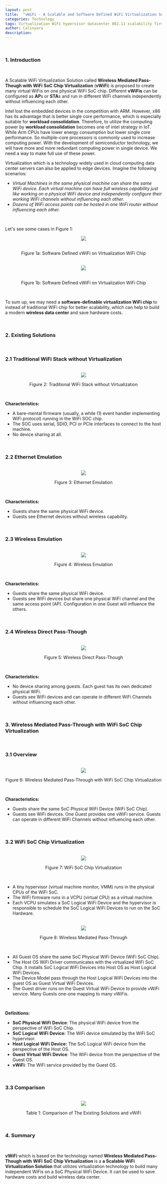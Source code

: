 ```yaml
---
layout: post
title:  "vWiFi - A Scalable and Software Defined WiFi Virtualization Solution"
categories: Technology
tags: Virtualization WiFi hypervisor datacenter 802.11 scalability firmware vWiFi software-defined
author: Calinyara
description:
---
```


<br>

### **1. Introduction**

<br>

A Scalable WiFi Virtualization Solution called **Wireless** **Mediated Pass-Though with** **WiFi** **SoC Chip Virtualization** (**vWiFi**) is proposed to create many virtual WiFis on one physical WiFi SoC chip.  Different **vWiFis** can be configured as **AP**s or **STA**s and  run in different WiFi channels independently without  influencing each other.

Intel lost the embedded devices in the competition with ARM. However, x86 has its advantage that is better single core performance, which is especially suitable for **workload consolidation**. Therefore, to utilize the  computing power by **workload consolidation** becomes one of intel strategy in IoT. While Arm CPUs have lower energy consumption but lower single core performance. So multiple-core processors is commonly used to increase computing power. With the development of semiconductor technology, we will have more and more redundant computing power in single device. We need a way to make full use of these power.

Virtualization which is a technology widely used  in cloud computing data center servers can also be applied to edge devices. Imagine the following scenarios:

- *Virtual Machines in the same physical machine can share the same WiFi device. Each virtual machine can have full wireless capability just like working on a physical WiFi device and independently configure their working WiFi channels without influencing each other.*
- *Dozens of WiFi access points can be hosted in one WiFi router without influencing each other.*

<br>

Let's see some cases in Figure 1:

<div align="center"><img src="/assets/images/20200318-vWiFi/example1.png"/></div>
<br>
<p align="center">Figure 1a: Software Defined vWiFi on  Virtualization WiFi Chip</p>
<br>
<div align="center"><img src="/assets/images/20200318-vWiFi/example2.png"/></div>
<br>
<p align="center">Figure 1b: Software Defined vWiFi on  Virtualization WiFi Chip</p>
<br>

To sum up, we may need a **software-definable virtualization WiFi chip** to instead of traditional WiFi chip for better scalability, which can help to build a modern **wireless data center** and save hardware costs.

<br>

### **2. Existing Solutions**

<br>

### **2.1 Traditional WiFi Stack without Virtualization**

<br>

<div align="center"><img src="/assets/images/20200318-vWiFi/Picture1.png"/></div>
<p align="center">Figure 2: Traditional WiFi Stack without Virtualization</p>
<br>

**Characteristics:**

- A bare-mental firmware (usually, a while (1) event handler implementing WiFi protocol) running in the WiFi SOC chip. 
- The SOC uses serial, SDIO, PCI or PCIe interfaces to connect to the host machine.
- No device sharing at all. 

<br>

### **2.2 Ethernet Emulation**
<br>

<div align="center"><img src="/assets/images/20200318-vWiFi/Picture2.png"/></div>
<p align="center">Figure 3: Ethernet Emulation</p>
<br>

**Characteristics:**

- Guests share the same physical WiFi device.
- Guests see Ethernet devices without wireless capability.

<br>

### **2.3 Wireless Emulation**

<br>

<div align="center"><img src="/assets/images/20200318-vWiFi/Picture3.png"/></div>
<p align="center">Figure 4: Wireless Emulation</p>
<br>

**Characteristics:**

- Guests share the same physical WiFi device.
- Guests see WiFi devices but share one physical WiFi channel and the same access point (AP). Configuration in one Guest will influence the others.

<br>

### **2.4 Wireless Direct Pass-Though**

<br>

<div align="center"><img src="/assets/images/20200318-vWiFi/Picture4.png"/></div>
<p align="center">Figure 5: Wireless Direct Pass-Though</p>
<br>

**Characteristics:**

- No device sharing among guests. Each guest has its own dedicated physical WiFi.
- Guests see WiFi devices and can operate in different WiFi Channels without influencing each other.

<br>

### **3. Wireless Mediated Pass-Through with WiFi SoC Chip Virtualization**

<br>

### **3.1 Overview**

<br>

<div align="center"><img src="/assets/images/20200318-vWiFi/Picture5.png"/></div>
<p align="center">Figure 6: Wireless Mediated Pass-Through with WiFi SoC Chip Virtualization</p>
<br>

**Characteristics:**

- Guests share the same SoC Physical WiFi Device (WiFi SoC Chip).
- Guests see WiFi devices. One Guest provides one vWiFi service. Guests can operate in different WiFi Channels without influencing each other.

<br>

### **3.2 WiFi SoC Chip Virtualization**

<br>

<div align="center"><img src="/assets/images/20200318-vWiFi/Picture6.png"/></div>
<p align="center">Figure 7: WiFi SoC Chip Virtualization</p>
<br>

- A tiny hypervisor (virtual machine monitor, VMM) runs in the physical CPUs of the WiFi SoC.
- The WiFi firmware runs in a VCPU (virtual CPU) as a virtual machine.
- Each VCPU simulates a SoC Logical WiFi Device and the hypervisor is responsible to schedule the SoC Logical WiFi Devices to run on the SoC Hardware.

<br>

<div align="center"><img src="/assets/images/20200318-vWiFi/Picture7.png"/></div>
<p align="center">Figure 8: Wireless Mediated Pass-Through</p>
<br>

- All Guest OS share the same SoC Physical WiFi Device (WiFi SoC Chip).
- The Host OS WiFi Driver communicates with the virtualized WiFi SoC Chip. It installs SoC Logical WiFi Devices into Host OS as Host Logical WiFi Devices.
- The Device Model pass through the Host Logical WiFi Devices into the guest OS as Guest Virtual WiFi Devices.
- The Guest driver runs on the Guest Virtual WiFi Device to provide vWiFi service. Many Guests one-one mapping to many vWiFis.

<br>

**Definitions:**

- **SoC Physical** **WiFi** **Device**: The physical WiFi device from the perspective of WiFi SoC Chip.
- **SoC Logical** **WiFi** **Device:** The WiFi device simulated by the WiFi SoC hypervisor.
- **Host** **Logical** **WiFi** **Device:** The SoC Logical WiFi device from the perspective of the Host OS.
- **Guest** **Virtual** **WiFi** **Device**: The WiFi device from the perspective of the Guest OS.
- **vWiFi**: The WiFi service provided by the Guest OS.

<br>

### **3.3 Comparison**

<br>
<div align="center"><img src="/assets/images/20200318-vWiFi/Picture8.png"/></div>
<p align="center">Table 1: Comparison of The Existing Solutions and vWiFi</p>
<br>

### **4. Summary**

<br>

**vWiFi** which is based on the technology named **Wireless** **Mediated Pass-Though with** **WiFi** **SoC Chip Virtualization** is a **a Scalable WiFi Virtualization Solution** that utilizes virtualization technology to build many independent WiFis on a SoC Physical WiFi Device.  It can be used to save hardware costs and build wireless data center. 

<br>

<!-- Global site tag (gtag.js) - Google Analytics -->

<script async src="https://www.googletagmanager.com/gtag/js?id=UA-66555622-4"></script>
<script>
  window.dataLayer = window.dataLayer || [];
  function gtag(){dataLayer.push(arguments);}
  gtag('js', new Date());
  gtag('config', 'UA-66555622-4');
</script>


<!-- Google tag (gtag.js) -->
<script async src="https://www.googletagmanager.com/gtag/js?id=G-27WH7FZ7KT"></script>
<script>
  window.dataLayer = window.dataLayer || [];
  function gtag(){dataLayer.push(arguments);}
  gtag('js', new Date());

  gtag('config', 'G-27WH7FZ7KT');
</script>